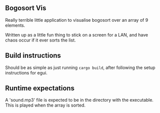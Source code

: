 ## Bogosort Vis
Really terrible little application to visualise bogosort over an array of 9 elements.

Written up as a little fun thing to stick on a screen for a LAN, and have chaos occur if it ever sorts the list.

## Build instructions
Should be as simple as just running `cargo build`, after following the setup instructions for egui.

## Runtime expectations
A 'sound.mp3' file is expected to be in the directory with the executable. This is played when the array is sorted.
